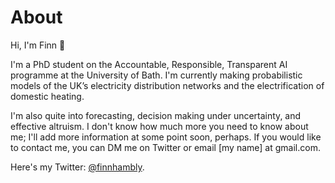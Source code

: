 # About

Hi, I'm Finn 👋 

I'm a PhD student on the Accountable, Responsible, Transparent AI programme at the University of Bath. I'm currently making probabilistic models of the UK’s electricity distribution networks and the electrification of domestic heating.

I'm also quite into forecasting, decision making under uncertainty, and effective altruism. I don't know how much more you need to know about me; I'll add more information at some point soon, perhaps. If you would like to contact me, you can DM me on Twitter or email [my name] at gmail.com.

Here's my Twitter: [@finnhambly](https://twitter.com/finnhambly).
